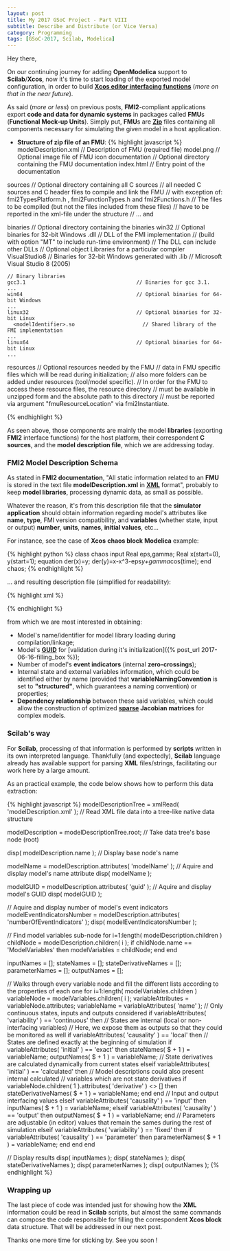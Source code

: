 ```yaml
---
layout: post
title: My 2017 GSoC Project - Part VIII
subtitle: Describe and Distribute (or Vice Versa)
category: Programming
tags: [GSoC-2017, Scilab, Modelica]
--- 
```


Hey there,

On our continuing journey for adding **OpenModelica** support to **Scilab**/**Xcos**, now it's time to start loading of the exported model configuration, in order to build [**Xcos editor interfacing functions**](http://www.scicos.org/Newblock.pdf) (*more on that in the near future*).

As said (*more or less*) on previous posts, **FMI2**-compliant applications export **code and data for dynamic systems** in packages called **FMU**s (**Functional Mock-up Units**). Simply put, **FMU**s are [**Zip**](https://en.wikipedia.org/wiki/Zip_(file_format)) files containing all components necessary for simulating the given model in a host application. 

- **Structure of zip file of an FMU**:
{% highlight javascript %}
modelDescription.xml                      // Description of FMU (required file)
model.png                                 // Optional image file of FMU icon
documentation                             // Optional directory containing the FMU documentation
index.html                                // Entry point of the documentation
<other documentation files>

sources                                   // Optional directory containing all C sources
// all needed C sources and C header files to compile and link the FMU
// with exception of: fmi2TypesPlatform.h , fmi2FunctionTypes.h and fmi2Functions.h
// The files to be compiled (but not the files included from these files)
// have to be reported in the xml-file under the structure
// <ModelExchange><SourceFiles> ... and <CoSimulation><SourceFiles>

binaries                                  // Optional directory containing the binaries
  win32                                     // Optional binaries for 32-bit Windows
    <modelIdentifier>.dll                     // DLL of the FMI implementation
                                              // (build with option "MT" to include run-time environment)
    <other DLLs>                              // The DLL can include other DLLs
    // Optional object Libraries for a particular compiler
    VisualStudio8                             // Binaries for 32-bit Windows generated with
      <modelIdentifier>.lib                   // Microsoft Visual Studio 8 (2005)

    // Binary libraries
    gcc3.1                                    // Binaries for gcc 3.1.
    ...
    win64                                     // Optional binaries for 64-bit Windows
    ...
    linux32                                   // Optional binaries for 32-bit Linux
      <modelIdentifier>.so                      // Shared library of the FMI implementation
    ...
    linux64                                   // Optional binaries for 64-bit Linux
    ...

resources                                 // Optional resources needed by the FMU
// data in FMU specific files which will be read during initialization;
// also more folders can be added under resources (tool/model specific).
// In order for the FMU to access these resource files, the resource directory
// must be available in unzipped form and the absolute path to this directory
// must be reported via argument "fmuResourceLocation" via fmi2Instantiate.

{% endhighlight %}

As seen above, those components are mainly the model **libraries** (exporting **FMI2** interface functions) for the host platform, their correspondent **C sources**, and the **model description file**, which we are addressing today.

### FMI2 Model Description Schema

As stated in **FMI2 documentation**, "All static information related to an **FMU** is stored in the text file **modelDescription.xml** in [**XML**](https://en.wikipedia.org/wiki/XML) format", probably to keep **model libraries**, processing dynamic data, as small as possible. 

Whatever the reason, it's from this description file that the **simulator application** should obtain information regarding model's attributes like **name**, **type**, FMI version compatibility, and **variables** (whether state, input or output) **number**, **units**, **names**, **initial values**, etc... 

For instance, see the case of **Xcos** **chaos block** **Modelica** example:

{% highlight python %}
class chaos
 input Real eps,gamma;
 Real x(start=0), y(start=1);
equation
 der(x)=y;
 der(y)=x-x^3-eps*y+gamma*cos(time);
end chaos;
{% endhighlight %}

... and resulting description file (simplified for readability):

{% highlight xml %}
<?xml version="1.0" encoding="UTF-8"?>
<fmiModelDescription
  fmiVersion="2.0"
  modelName="chaos"
  guid="{61c16f51-62f0-45c8-897b-b33c354e525d}"
  description=""
  generationTool="OpenModelica Compiler OMCompiler v1.12.0-dev.447+g73555c0ac"
  generationDateAndTime="2017-07-07T14:47:23Z"
  variableNamingConvention="structured"
  numberOfEventIndicators="0">
  <ModelExchange
    modelIdentifier="chaos">
  </ModelExchange>
  <ModelVariables>
  <!-- Index of variable = "1" -->
  <ScalarVariable
    name="x"
    valueReference="0"
    variability="continuous"
    causality="local"
    initial="exact">
    <Real start="0.0"/>
  </ScalarVariable>
  <!-- Index of variable = "2" -->
  <ScalarVariable
    name="y"
    valueReference="1"
    variability="continuous"
    causality="local"
    initial="exact">
    <Real start="1.0"/>
  </ScalarVariable>
  <!-- Index of variable = "3" -->
  <ScalarVariable
    name="der(x)"
    valueReference="2"
    variability="continuous"
    causality="local"
    initial="calculated">
    <Real derivative="1"/>
  </ScalarVariable>
  <!-- Index of variable = "4" -->
  <ScalarVariable
    name="der(y)"
    valueReference="3"
    variability="continuous"
    causality="local"
    initial="calculated">
    <Real derivative="2"/>
  </ScalarVariable>
  <!-- Index of variable = "5" -->
  <ScalarVariable
    name="_D_cse1"
    valueReference="4"
    variability="continuous"
    causality="local"
    initial="calculated">
    <Real/>
  </ScalarVariable>
  <!-- Index of variable = "6" -->
  <ScalarVariable
    name="eps"
    valueReference="5"
    variability="continuous"
    causality="input"
    >
    <Real start="0.0"/>
  </ScalarVariable>
  <!-- Index of variable = "7" -->
  <ScalarVariable
    name="gamma"
    valueReference="6"
    variability="continuous"
    causality="input"
    >
    <Real start="0.0"/>
  </ScalarVariable>
  </ModelVariables>
  <ModelStructure>
    <Derivatives>
      <Unknown index="3" dependencies="2" dependenciesKind="dependent" />
      <Unknown index="4" dependencies="1 2 6 7" dependenciesKind="dependent dependent dependent dependent" />
    </Derivatives>
  </ModelStructure>
</fmiModelDescription>
{% endhighlight %}

from which we are most interested in obtaining:

- Model's name/identifier for model library loading during compilation/linkage;
- Model's [**GUID**](https://en.wikipedia.org/wiki/Universally_unique_identifier) for [validation during it's initialization]({% post_url 2017-06-16-filling_box %});
- Number of model's **event indicators** (internal **zero-crossings**);
- Internal state and external variables information, which could be identified either by name (provided that **variableNamingConvention** is set to **"structured"**, which guarantees a naming convention) or properties;
- **Dependency relationship** between these said variables, which could allow the construction of optimized **[sparse](https://en.wikipedia.org/wiki/Sparse_matrix) Jacobian matrices** for complex models.

### Scilab's way

For **Scilab**, processing of that information is performed by **scripts** written in its own interpreted language. Thankfully (and expectedly), **Scilab** language already has available support for parsing **XML** files/strings, facilitating our work here by a large amount.

As an practical example, the code below shows how to perform this data extraction:

{% highlight javascript %}
modelDescriptionTree = xmlRead( 'modelDescription.xml' );   // Read XML file data into a tree-like native data structure

modelDescription = modelDescriptionTree.root;               // Take data tree's base node (root)

disp( modelDescription.name );                              // Display base node's name

modelName = modelDescription.attributes( 'modelName' );     // Aquire and display model's name attribute
disp( modelName );

modelGUID = modelDescription.attributes( 'guid' );          // Aquire and display model's GUID
disp( modelGUID );

// Aquire and display number of model's event indicators
modelEventIndicatorsNumber = modelDescription.attributes( 'numberOfEventIndicators' );
disp( modelEventIndicatorsNumber );

// Find model variables sub-node
for i=1:length( modelDescription.children )
    childNode = modelDescription.children( i );
    if childNode.name == 'ModelVariables' then
        modelVariables = childNode;
    end
end

inputNames = [];
stateNames = [];
stateDerivativeNames = [];
parameterNames = [];
outputNames = [];

// Walks through every variable node and fill the different lists according to the properties of each one
for i=1:length( modelVariables.children )
    variableNode = modelVariables.children( i );
    variableAttributes = variableNode.attributes;
    variableName = variableAttributes( 'name' );
    // Only continuous states, inputs and outputs considered
    if variableAttributes( 'variability' ) == 'continuous' then
        // States are internal (local or non-interfacing variables)
        // Here, we expose them as outputs so that they could be monitored as well
        if variableAttributes( 'causality' ) == 'local' then
            // States are defined exactly at the beginning of simulation
            if variableAttributes( 'initial' ) == 'exact' then
                stateNames( $ + 1 ) = variableName;
                outputNames( $ + 1 ) = variableName;
            // State derivatives are calculated dynamically from current states
            elseif variableAttributes( 'initial' ) == 'calculated' then
                // Model descriptions could also present internal calculated 
                // variables which are not state derivatives
                if variableNode.children( 1 ).attributes( 'derivative' ) <> [] then
                    stateDerivativeNames( $ + 1 ) = variableName;
                end
            end
        // Input and output interfacing values
        elseif variableAttributes( 'causality' ) == 'input' then
            inputNames( $ + 1 ) = variableName;
        elseif variableAttributes( 'causality' ) == 'output' then
            outputNames( $ + 1 ) = variableName;
        end
    // Parameters are adjustable (in editor) values that remain the sames during the rest of simulation
    elseif variableAttributes( 'variability' ) == 'fixed' then
        if variableAttributes( 'causality' ) == 'parameter' then
            parameterNames( $ + 1 ) = variableName;
        end
    end
end

// Display results
disp( inputNames );
disp( stateNames );
disp( stateDerivativeNames );
disp( parameterNames );
disp( outputNames );
{% endhighlight %}

### Wrapping up

The last piece of code was intended just for showing how the **XML** information could be read in **Scilab** scripts, but almost the same commands can compose the code responsible for filling the correspondent **Xcos block** data structure. That will be addressed in our next post.    

Thanks one more time for sticking by. See you soon !
